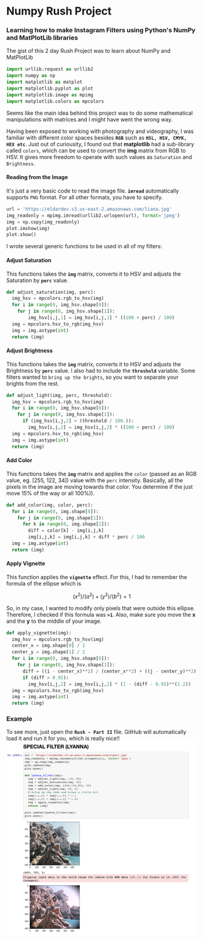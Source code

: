 # Numpy Rush Project
### Learning how to make Instagram Filters using Python's NumPy and MatPlotLib libraries

The gist of this 2 day Rush Project was to learn about NumPy and MatPlotLib

```python
import urllib.request as urllib2
import numpy as np
import matplotlib as matplot
import matplotlib.pyplot as plot
import matplotlib.image as mpimg
import matplotlib.colors as mpcolors
```

Seems like the main idea behind this project was to do some mathematical manipulations with matrices and I might have went the wrong way.

Having been exposed to working with photography and videography, I was familiar with different color spaces besides **`RGB`** such as **`HSL, HSV, CMYK, HEX etc`**. Just out of curiousity, I found out that **matplotlib** had a sub-library called `colors`, which can be used to convert the **img** matrix from RGB to HSV. It gives more freedom to operate with such values as `Saturation` and `Brightness`.

#### Reading from the Image
It's just a very basic code to read the image file. **`imread`** automatically supports `PNG` format. For all other formats, you have to specify. 
```python
url = 'https://eldardev.s3.us-east-2.amazonaws.com/liana.jpg'
img_readonly = mpimg.imread(urllib2.urlopen(url), format='jpeg')
img = np.copy(img_readonly)
plot.imshow(img)
plot.show()
```

I wrote several generic functions to be used in all of my filters:

#### Adjust Saturation
This functions takes the **`img`** matrix, converts it to HSV and adjusts the Saturation by **`perc`** value. 
```python
def adjust_saturation(img, perc):
  img_hsv = mpcolors.rgb_to_hsv(img)
  for i in range(0, img_hsv.shape[0]):
    for j in range(0, img_hsv.shape[1]):
        img_hsv[i,j,1] = img_hsv[i,j,1] * ((100 + perc) / 100)
  img = mpcolors.hsv_to_rgb(img_hsv)
  img = img.astype(int)
  return (img)
```

#### Adjust Brightness
This functions takes the **`img`** matrix, converts it to HSV and adjusts the Brightness by **`perc`** value. I also had to include the **`threshold`** variable. Some filters wanted to `bring up the brights`, so you want to separate your brights from the rest.
```python
def adjust_light(img, perc, threshold):
  img_hsv = mpcolors.rgb_to_hsv(img)
  for i in range(0, img_hsv.shape[0]):
    for j in range(0, img_hsv.shape[1]):
      if (img_hsv[i,j,2] > (threshold / 100.)):
        img_hsv[i,j,2] = img_hsv[i,j,2] * ((100 + perc) / 100)
  img = mpcolors.hsv_to_rgb(img_hsv)
  img = img.astype(int)
  return (img)
```

#### Add Color
This functions takes the **`img`** matrix and applies the `color` (passed as an RGB value, eg. [255, 122, 34]) value with the `perc` intensity. Basically, all the pixels in the image are moving towards that color. You determine if the just move 15% of the way or all 100%)).
```python
def add_color(img, color, perc):
  for i in range(0, img.shape[0]):
    for j in range(0, img.shape[1]):
      for k in range(0, img.shape[2]):
        diff = color[k] - img[i,j,k]
        img[i,j,k] = img[i,j,k] + diff * perc / 100
  img = img.astype(int)
  return (img)
```

#### Apply Vignette
This function applies the **`vignette`** effect. For this, I had to remember the formula of the ellipse which is
```math
(x^2)/(a^2) + (y^2)/(b^2) = 1
```
So, in my case, I wanted to modify only pixels that were outside this ellipse. Therefore, I checked if this formula was **`>1`**. Also, make sure you move the **x** and the **y** to the middle of your image.

```python
def apply_vignette(img):
  img_hsv = mpcolors.rgb_to_hsv(img)
  center_x = img.shape[0] / 2
  center_y = img.shape[1] / 2
  for i in range(0, img_hsv.shape[0]):
    for j in range(0, img_hsv.shape[1]):
      diff = ((i - center_x)**2) / (center_x**2) + ((j - center_y)**2) / (center_y**2)
      if (diff > 0.95):
        img_hsv[i,j,2] = img_hsv[i,j,2] * (1 - (diff - 0.95)**(1.2))
  img = mpcolors.hsv_to_rgb(img_hsv)
  img = img.astype(int)
  return (img)
```
### Example
To see more, just open the **`Rush - Part II`** file. GitHub will automatically load it and run it for you, which is really nice!!
![Example](example.png)
